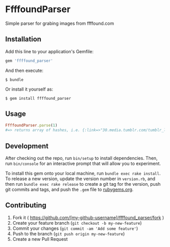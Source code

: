 # FfffoundParser

Simple parser for grabing images from ffffound.com

## Installation

Add this line to your application's Gemfile:

```ruby
gem 'ffffound_parser'
```

And then execute:

    $ bundle

Or install it yourself as:

    $ gem install ffffound_parser

## Usage

```ruby
FfffoundParser.parse(1)
#=> returns array of hashes, i.e. {:link=>"30.media.tumblr.com/tumblr_lkwrrncnOk1qzleu4o1_500.jpg", :posted_at=>"2015-06-14 20:01:57"}
```

## Development

After checking out the repo, run `bin/setup` to install dependencies. Then, run `bin/console` for an interactive prompt that will allow you to experiment.

To install this gem onto your local machine, run `bundle exec rake install`. To release a new version, update the version number in `version.rb`, and then run `bundle exec rake release` to create a git tag for the version, push git commits and tags, and push the `.gem` file to [rubygems.org](https://rubygems.org).

## Contributing

1. Fork it ( https://github.com/[my-github-username]/ffffound_parser/fork )
2. Create your feature branch (`git checkout -b my-new-feature`)
3. Commit your changes (`git commit -am 'Add some feature'`)
4. Push to the branch (`git push origin my-new-feature`)
5. Create a new Pull Request
